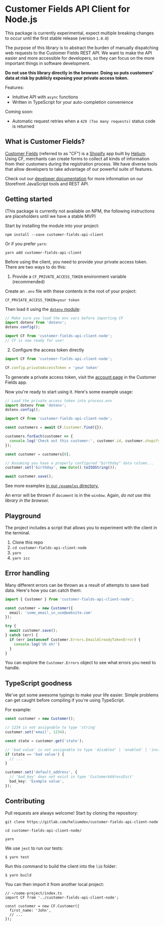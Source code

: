 # Customer Fields API Client for Node.js

This package is currently experimental, expect multiple breaking changes to occur until the first stable release (version `1.0.0`)

The purpose of this library is to abstract the burden of manually dispatching web requests to the Customer Fields REST API. We want to make the API easier and more accessible for developers, so they can focus on the more important things in software development.

**Do not use this library directly in the browser. Doing so puts customers' data at risk by publicly exposing your private access token.**

Features:

- Intuitive API with `async` functions
- Written in TypeScript for your auto-completion convenience

Coming soon:

- Automatic request retries when a `429 (Too many requests)` status code is returned

## What is Customer Fields?

[Customer Fields](https://apps.shopify.com/customr) (referred to as "CF") is a [Shopify](https://www.shopify.com/) app built by [Helium](https://heliumdev.com/). Using CF, merchants can create forms to collect all kinds of information from their customers during the registration process. We have diverse tools that allow developers to take advantage of our powerful suite of features.

Check out our [developer documentation](https://developers.customerfields.com/) for more information on our Storefront JavaScript tools and REST API.

## Getting started

(This package is currently not available on NPM, the following instructions are placeholders until we have a stable MVP)

Start by installing the module into your project:

`npm install --save customer-fields-api-client`

Or if you prefer `yarn`:

`yarn add customer-fields-api-client`

Before using the client, you need to provide your private access token. There are two ways to do this:

1. Provide a `CF_PRIVATE_ACCESS_TOKEN` environment variable (recommended)

Create an `.env` file with these contents in the root of your project:

```
CF_PRVIATE_ACCESS_TOKEN=your token
```

Then load it using the [`dotenv` module](https://www.npmjs.com/package/dotenv):

```typescript
// Make sure you load the env vars before importing CF
import dotenv from 'dotenv';
dotenv.config();

import CF from 'customer-fields-api-client-node';
// CF is now ready for use!
```

2. Configure the access token directly

```typescript
import CF from 'customer-fields-api-client-node';

CF.config.privateAccessToken = 'your token'
```

To generate a private access token, visit the [account page](https://app.customerfields.com/account) in the Customer Fields app.

Now you're ready to start using it. Here's some example usage:

```typescript
// Load the private access token into process.env
import dotenv from 'dotenv';
dotenv.config();

import CF from 'customer-fields-api-client-node';

const customers = await CF.Customer.find({});

customers.forEach(customer => {
  console.log('Check out this customer:', customer.id, customer.shopify_id);
});

const customer = customers[0];

// Assuming you have a properly configured "birthday" data column...
customer.set('birthday', new Date().toISOString());

await customer.save();
```

See more examples [in our `/examples` directory.](examples)

An error will be thrown if `document` is in the `window`. Again, *do not use this library in the browser.*

## Playground

The project includes a script that allows you to experiment with the client in the terminal.

1. Clone this repo
2. `cd customer-fields-api-client-node`
3. `yarn`
4. `yarn icc`

## Error handling

Many different errors can be thrown as a result of attempts to save bad data. Here's how you can catch them:

```typescript
import { Customer } from 'customer-fields-api-client-node';

const customer = new Customer({
  email: 'some_email_in_use@website.com'
});

try {
  await customer.save();
} catch (err) {
  if (err instanceof Customer.Errors.EmailAlreadyTakenError) {
    console.log('Uh oh!')
  }
}
```

You can explore the `Customer.Errors` object to see what errors you need to handle.

## TypeScript goodness

We've got some awesome typings to make your life easier. Simple problems can get caught before compiling if you're using TypeScript.

For example:

```typescript
const customer = new Customer();

// 1234 is not assignable to type 'string'
customer.set('email', 1234);

const state = customer.get('state');

// 'bad value' is not assignable to type 'disabled' | 'enabled' | 'invited' | 'declined' | 'cf:pending'
if (state == 'bad value') {
  // ...
}

customer.set('default_address', {
  // 'bad_key' does not exist in type 'CustomerAddressDict'
  bad_key: 'Example value',
});
```

## Contributing

Pull requests are always welcome! Start by cloning the repository:

`git clone https://gitlab.com/heliumdev/customer-fields-api-client-node`

`cd customer-fields-api-client-node/`

`yarn`

We use `jest` to run our tests:

`$ yarn test`

Run this command to build the client into the `lib` folder:

`$ yarn build` 

You can then import it from another local project:

```
// ~/some-project/index.ts
import CF from '../customer-fields-api-client-node';

const customer = new CF.Customer({
  first_name: 'John',
  // ...
});
```
